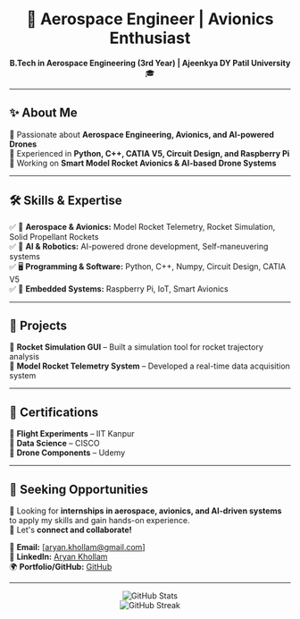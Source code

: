 <h1 align="center">🚀 Aerospace Engineer | Avionics Enthusiast </h1>  
<p align="center">  
  <b>B.Tech in Aerospace Engineering (3rd Year) | Ajeenkya DY Patil University</b> 🎓  
</p>  

---

## ✨ About Me  
🔹 Passionate about **Aerospace Engineering, Avionics, and AI-powered Drones**  
🔹 Experienced in **Python, C++, CATIA V5, Circuit Design, and Raspberry Pi**  
🔹 Working on **Smart Model Rocket Avionics & AI-based Drone Systems**  

---

## 🛠️ Skills & Expertise  
✅ 🚀 **Aerospace & Avionics:** Model Rocket Telemetry, Rocket Simulation, Solid Propellant Rockets  
✅ 🤖 **AI & Robotics:** AI-powered drone development, Self-maneuvering systems  
✅ 🖥️ **Programming & Software:** Python, C++, Numpy, Circuit Design, CATIA V5  
✅ 📡 **Embedded Systems:** Raspberry Pi, IoT, Smart Avionics  

---

## 🔬 Projects
📌 **Rocket Simulation GUI** – Built a simulation tool for rocket trajectory analysis  
📌 **Model Rocket Telemetry System** – Developed a real-time data acquisition system  

---

## 📜 Certifications  
🏅 **Flight Experiments** – IIT Kanpur  
🏅 **Data Science** – CISCO  
🏅 **Drone Components** – Udemy  

---

## 🎯 Seeking Opportunities  
🚀 Looking for **internships in aerospace, avionics, and AI-driven systems** to apply my skills and gain hands-on experience.  
🤝 Let's **connect and collaborate!**  

📩 **Email:** [aryan.khollam@gmail.com]  
🔗 **LinkedIn:** [Aryan Khollam](https://www.linkedin.com/in/aryan-abhijeet-khollam-547a36246?utm_source=share&utm_campaign=share_via&utm_content=profile&utm_medium=android_app)  
🌍 **Portfolio/GitHub:** [GitHub](https://github.com/aryankhollam)  

---

<p align="center">
  <img src="https://github-readme-stats.vercel.app/api?username=aryankhollam&show_icons=true&theme=dark" alt="GitHub Stats" />
  <br>
  <img src="https://github-readme-streak-stats.herokuapp.com/?user=aryankhollam&theme=dark" alt="GitHub Streak" />
</p>